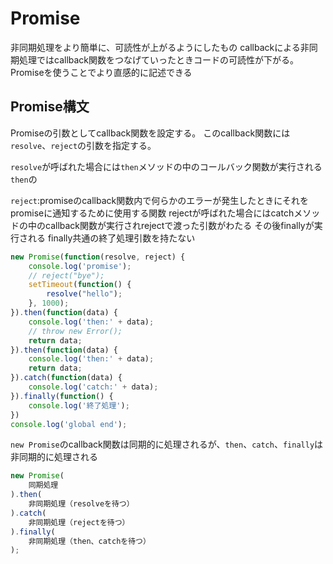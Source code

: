 # Promise
非同期処理をより簡単に、可読性が上がるようにしたもの
callbackによる非同期処理ではcallback関数をつなげていったときコードの可読性が下がる。
Promiseを使うことでより直感的に記述できる
## Promise構文
Promiseの引数としてcallback関数を設定する。
このcallback関数には`resolve`、`reject`の引数を指定する。

`resolve`が呼ばれた場合には`then`メソッドの中のコールバック関数が実行される
`then`の

`reject`:promiseのcallback関数内で何らかのエラーが発生したときにそれをpromiseに通知するために使用する関数
rejectが呼ばれた場合にはcatchメソッドの中のcallback関数が実行されrejectで渡った引数がわたる
その後finallyが実行される
finally共通の終了処理引数を持たない

```js
new Promise(function(resolve, reject) {
	console.log('promise');
	// reject("bye");
	setTimeout(function() {
		resolve("hello");
	}, 1000);
}).then(function(data) {
	console.log('then:' + data);
	// throw new Error();
	return data;
}).then(function(data) {
	console.log('then:' + data);
	return data;
}).catch(function(data) {
	console.log('catch:' + data);
}).finally(function() {
	console.log('終了処理');
})
console.log('global end');
```

`new Promise`のcallback関数は同期的に処理されるが、`then`、`catch`、`finally`は非同期的に処理される
```js
new Promise(
	同期処理
).then(
	非同期処理（resolveを待つ）
).catch(
	非同期処理（rejectを待つ）
).finally(
	非同期処理（then、catchを待つ）
);
```
